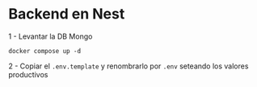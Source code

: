 # Backend en Nest

1 - Levantar la DB Mongo
```
docker compose up -d
```

2 - Copiar el ```.env.template``` y renombrarlo por ```.env``` seteando los valores productivos
